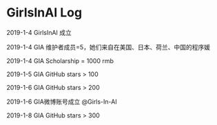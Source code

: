 # GirlsInAI Log

2019-1-4	GirlsInAI 成立

2019-1-4	GIA 维护者成员=5，她们来自在美国、日本、荷兰、中国的程序媛

2019-1-4	GIA Scholarship = 1000 rmb

2019-1-5	GIA GitHub stars > 100

2019-1-6	GIA GitHub stars > 200

2019-1-6	GIA微博账号成立 @Girls-In-AI

2019-1-8  GIA GitHub stars > 300
